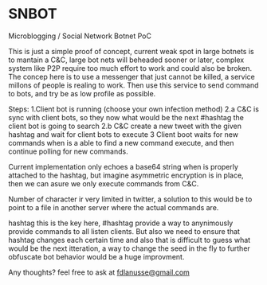 SNBOT
=====

Microblogging / Social Network Botnet PoC

This is just a simple proof of concept, current weak spot in large botnets is to mantain a C&C, large bot nets will beheaded sooner or later, complex system like P2P require too much effort to work and could also be broken. The concep here is to use a messenger that just cannot be killed, a service millons of people is realing to work. Then use this service to send command to bots, and try be as low profile as possible.

Steps:
1.Client bot is running  (choose your own infection method)
2.a C&C is sync with client bots, so they now what would be the next #hashtag the client bot is going to search
2.b C&C create a new tweet with the given hashtag and wait for client bots to execute
3 Client boot waits for new commands when is a able to find a new command execute, and then continue polling for new commands.

Current implementation only echoes a base64 string when is properly attached to the hashtag, but imagine asymmetric encryption is in place, then we can asure we only execute commands from C&C.

Number of character ir very limited in twitter, a solution to this would be to point to a file in another server where the actual commands are.

hashtag this is the key here, #hashtag provide a way to anynimously provide commands to all listen clients. But also we need to ensure that hashtag changes each certain time and also that is difficult to guess what would be the next itteration, a way to change the seed in the fly to further obfuscate bot behavior would be a huge improvment.

Any thoughts? feel free to ask at fdlanusse@gmail.com

